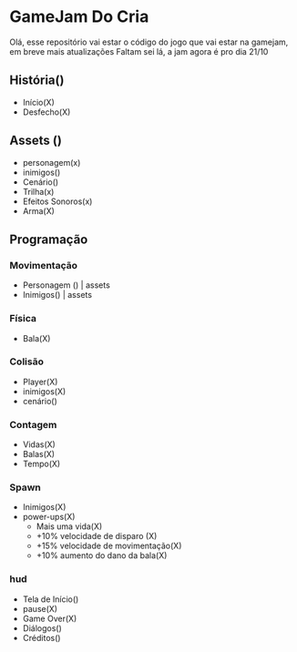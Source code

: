 # GameJam Do Cria
Olá, esse repositório vai estar o código do jogo que vai estar na gamejam, em breve mais atualizações
Faltam sei lá, a jam agora é pro dia 21/10

## História()
* Início(X)
* Desfecho(X)

## Assets ()
* personagem(x)
* inimigos()
* Cenário()
* Trilha(x)
* Efeitos Sonoros(x)
* Arma(X)
	

## Programação
### Movimentação
* Personagem () | assets
* Inimigos() | assets
	
### Física
* Bala(X)
### Colisão
* Player(X)
* inimigos(X)
* cenário()
### Contagem
* Vidas(X)
* Balas(X)
* Tempo(X)

### Spawn
* Inimigos(X)
* power-ups(X)
	* Mais uma vida(X)
	* +10% velocidade de disparo (X)
	* +15% velocidade de movimentação(X)
	* +10% aumento do dano da bala(X)

### hud			
* Tela de Início()
* pause(X)
* Game Over(X)
* Diálogos()
* Créditos()
	
		
